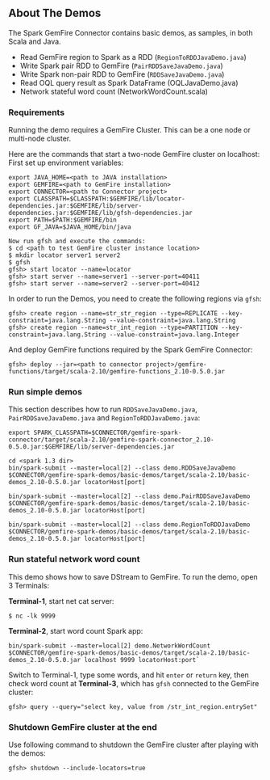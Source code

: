 ## About The Demos
The Spark GemFire Connector contains basic demos, as samples, in both Scala
and Java.

 - Read GemFire region to Spark as a RDD (`RegionToRDDJavaDemo.java`)
 - Write Spark pair RDD to GemFire (`PairRDDSaveJavaDemo.java`)
 - Write Spark non-pair RDD to GemFire (`RDDSaveJavaDemo.java`)
 - Read OQL query result as Spark DataFrame (OQLJavaDemo.java)
 - Network stateful word count (NetworkWordCount.scala)

### Requirements
Running the demo requires a GemFire Cluster. This can be a one 
node or multi-node cluster.

Here are the commands that start a two-node GemFire cluster on localhost:
First set up environment variables:
```
export JAVA_HOME=<path to JAVA installation>
export GEMFIRE=<path to GemFire installation>
export CONNECTOR=<path to Connector project>
export CLASSPATH=$CLASSPATH:$GEMFIRE/lib/locator-dependencies.jar:$GEMFIRE/lib/server-dependencies.jar:$GEMFIRE/lib/gfsh-dependencies.jar
export PATH=$PATH:$GEMFIRE/bin
export GF_JAVA=$JAVA_HOME/bin/java

Now run gfsh and execute the commands:
$ cd <path to test GemFire cluster instance location>
$ mkdir locator server1 server2
$ gfsh
gfsh> start locator --name=locator
gfsh> start server --name=server1 --server-port=40411
gfsh> start server --name=server2 --server-port=40412 
```

In order to run the Demos, you need to create the following regions
via `gfsh`:
```
gfsh> create region --name=str_str_region --type=REPLICATE --key-constraint=java.lang.String --value-constraint=java.lang.String
gfsh> create region --name=str_int_region --type=PARTITION --key-constraint=java.lang.String --value-constraint=java.lang.Integer
```

And deploy GemFire functions required by the Spark GemFire Connector:
```
gfsh> deploy --jar=<path to connector project>/gemfire-functions/target/scala-2.10/gemfire-functions_2.10-0.5.0.jar
```

### Run simple demos
This section describes how to run `RDDSaveJavaDemo.java`, 
`PairRDDSaveJavaDemo.java` and `RegionToRDDJavaDemo.java`:
```
export SPARK_CLASSPATH=$CONNECTOR/gemfire-spark-connector/target/scala-2.10/gemfire-spark-connector_2.10-0.5.0.jar:$GEMFIRE/lib/server-dependencies.jar

cd <spark 1.3 dir>
bin/spark-submit --master=local[2] --class demo.RDDSaveJavaDemo $CONNECTOR/gemfire-spark-demos/basic-demos/target/scala-2.10/basic-demos_2.10-0.5.0.jar locatorHost[port]

bin/spark-submit --master=local[2] --class demo.PairRDDSaveJavaDemo $CONNECTOR/gemfire-spark-demos/basic-demos/target/scala-2.10/basic-demos_2.10-0.5.0.jar locatorHost[port]

bin/spark-submit --master=local[2] --class demo.RegionToRDDJavaDemo $CONNECTOR/gemfire-spark-demos/basic-demos/target/scala-2.10/basic-demos_2.10-0.5.0.jar locatorHost[port]
```

### Run stateful network word count
This demo shows how to save DStream to GemFire. To run the demo, open 3 Terminals:

**Terminal-1**, start net cat server:
```
$ nc -lk 9999
```

**Terminal-2**, start word count Spark app: 
```
bin/spark-submit --master=local[2] demo.NetworkWordCount $CONNECTOR/gemfire-spark-demos/basic-demos/target/scala-2.10/basic-demos_2.10-0.5.0.jar localhost 9999 locatorHost:port`
```

Switch to Terminal-1, type some words, and hit `enter` or `return` key, then check word count at **Terminal-3**, which has `gfsh` connected to the GemFire cluster:
```
gfsh> query --query="select key, value from /str_int_region.entrySet" 
```

### Shutdown GemFire cluster at the end
Use following command to shutdown the GemFire cluster after playing with
the demos:
```
gfsh> shutdown --include-locators=true
```

